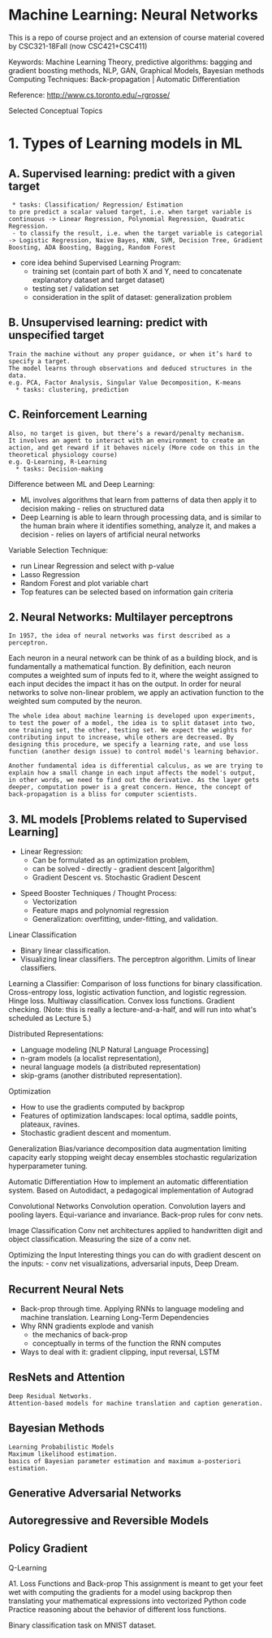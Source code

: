 # Machine Learning: Neural Networks
This is a repo of course project and an extension of course material covered by CSC321-18Fall (now CSC421+CSC411)

Keywords: Machine Learning Theory, predictive algorithms: bagging and gradient boosting methods, NLP, GAN, Graphical Models, Bayesian methods
Computing Techniques: Back-propagation | Automatic Differentiation

Reference: http://www.cs.toronto.edu/~rgrosse/

Selected Conceptual Topics

# 1. Types of Learning models in ML
## A. Supervised learning:  predict with a given target
     * tasks: Classification/ Regression/ Estimation
	to pre predict a scalar valued target, i.e. when target variable is continuous -> Linear Regression, Polynomial Regression, Quadratic Regression.
     - to classify the result, i.e. when the target variable is categorial -> Logistic Regression, Naive Bayes, KNN, SVM, Decision Tree, Gradient Boosting, ADA Boosting, Bagging, Random Forest
     

  - core idea behind Supervised Learning Program:
    - training set (contain part of both X and Y, need to concatenate explanatory dataset and target dataset)
    - testing set / validation set
    * consideration in the split of dataset: generalization problem

## B. Unsupervised learning: predict with unspecified target
	Train the machine without any proper guidance, or when it’s hard to specify a target.
	The model learns through observations and deduced structures in the data.
	e.g. PCA, Factor Analysis, Singular Value Decomposition, K-means
      * tasks: clustering, prediction	

## C. Reinforcement Learning
	Also, no target is given, but there’s a reward/penalty mechanism. 
	It involves an agent to interact with an environment to create an action, and get reward if it behaves nicely (More code on this in the theoretical physiology course)
	e.g. Q-Learning, R-Learning
      * tasks: Decision-making

Difference between ML and Deep Learning:
- ML involves algorithms that learn from patterns of data then apply it to decision making - relies on structured data
- Deep Learning is able to learn through processing data, and is similar to the human brain where it identifies something, analyze it, and makes a decision - relies on layers of artificial neural networks

Variable Selection Technique:
- run Linear Regression and select with p-value
- Lasso Regression
- Random Forest and plot variable chart
- Top features can be selected based on information gain criteria 

## 2. Neural Networks: Multilayer perceptrons
	In 1957, the idea of neural networks was first described as a perceptron.
Each neuron in a neural network can be think of as a building block, and is fundamentally a mathematical function. 
By definition, each neuron computes a weighted sum of inputs fed to it, where the weight assigned to each input decides the impact it has on the output. 
In order for neural networks to solve non-linear problem, we apply an activation function to the weighted sum computed by the neuron. 

	The whole idea about machine learning is developed upon experiments, to test the power of a model, the idea is to split dataset into two, one training set, the other, testing set. We expect the weights for contributing input to increase, while others are decreased. By designing this procedure, we specify a learning rate, and use loss function (another design issue) to control model's learning behavior.

	Another fundamental idea is differential calculus, as we are trying to explain how a small change in each input affects the model's output, in other words, we need to find out the derivative. As the layer gets deeper, computation power is a great concern. Hence, the concept of back-propagation is a bliss for computer scientists.

## 3. ML models [Problems related to Supervised Learning]
  - Linear Regression: 
      - Can be formulated as an optimization problem, 
      - can be solved
                - directly
                - gradient descent [algorithm]
      - Gradient Descent vs. Stochastic Gradient Descent

* Speed Booster Techniques / Thought Process:
  - Vectorization
  - Feature maps and polynomial regression
  - Generalization: overfitting, under-fitting, and validation.

Linear Classification
- Binary linear classification. 
- Visualizing linear classifiers. The perceptron algorithm. Limits of linear classifiers.

Learning a Classifier: Comparison of loss functions for binary classification. Cross-entropy loss, logistic activation function, and logistic regression. Hinge loss. Multiway classification. Convex loss functions. Gradient checking. (Note: this is really a lecture-and-a-half, and will run into what's scheduled as Lecture 5.)


Distributed Representations: 
  - Language modeling [NLP Natural Language Processing]
  - n-gram models (a localist representation), 
  - neural language models (a distributed representation)
  - skip-grams (another distributed representation).

Optimization
  - How to use the gradients computed by backprop
  - Features of optimization landscapes: local optima, saddle points, plateaux, ravines. 
  - Stochastic gradient descent and momentum.

Generalization
    Bias/variance decomposition 
    data augmentation
    limiting capacity
    early stopping
    weight decay 
    ensembles
    stochastic regularization
    hyperparameter tuning.

Automatic Differentiation
    How to implement an automatic differentiation system. 
    Based on Autodidact, a pedagogical implementation of Autograd

Convolutional Networks
    Convolution operation. 
    Convolution layers and pooling layers. 
    Equi-variance and invariance. 
    Back-prop rules for conv nets.

Image Classification
    Conv net architectures applied to handwritten digit and object classification. 
    Measuring the size of a conv net.

Optimizing the Input
    Interesting things you can do with gradient descent on the inputs: 
     - conv net visualizations, adversarial inputs, Deep Dream.

## Recurrent Neural Nets
  - Back-prop through time. Applying RNNs to language modeling and machine translation.
Learning Long-Term Dependencies
  - Why RNN gradients explode and vanish
    - the mechanics of back-prop
    - conceptually in terms of the function the RNN computes 
  - Ways to deal with it: gradient clipping, input reversal, LSTM

## ResNets and Attention
    Deep Residual Networks. 
    Attention-based models for machine translation and caption generation.

## Bayesian Methods
    Learning Probabilistic Models
    Maximum likelihood estimation. 
    basics of Bayesian parameter estimation and maximum a-posteriori estimation.

## Generative Adversarial Networks

## Autoregressive and Reversible Models

## Policy Gradient
   Q-Learning

A1. Loss Functions and Back-prop
   This assignment is meant to get your feet wet with computing the gradients for a model using backprop
   then translating your mathematical expressions into vectorized Python code
   Practice reasoning about the behavior of different loss functions.
   
   Binary classification task on MNIST dataset. 

